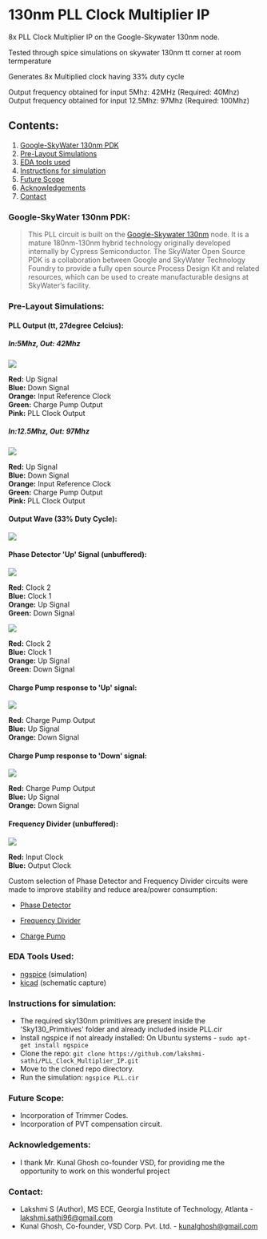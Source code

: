 # 130nm PLL Clock Multiplier IP
8x PLL Clock Multiplier IP on the Google-Skywater 130nm node.

Tested through spice simulations on skywater 130nm tt corner at room termperature

Generates 8x Multiplied clock having 33% duty cycle

Output frequency obtained for input 5Mhz: 42MHz  (Required: 40Mhz) <br>
Output frequency obtained for input 12.5Mhz: 97Mhz   (Required: 100Mhz)

<h2> Contents: </h2>

1. [Google-SkyWater 130nm PDK](https://github.com/lakshmi-sathi/PLL_Clock_Multiplier_IP/blob/main/README.md-Google-SkyWater-130nm-PDK-)
2. [Pre-Layout Simulations](https://github.com/lakshmi-sathi/PLL_Clock_Multiplier_IP/blob/main/README.md#-Pre-Layout-Simulations-)
2. [EDA tools used](https://github.com/lakshmi-sathi/PLL_Clock_Multiplier_IP/blob/main/README.md#-EDA-tools-used-)
3. [Instructions for simulation](https://github.com/lakshmi-sathi/PLL_Clock_Multiplier_IP/blob/main/README.md#-Instructions-for-simulation-)
4. [Future Scope](https://github.com/lakshmi-sathi/PLL_Clock_Multiplier_IP/blob/main/README.md#-Future-Scope-)
5. [Acknowledgements](https://github.com/lakshmi-sathi/PLL_Clock_Multiplier_IP/blob/main/README.md#-Acknowledgements-)
6. [Contact](https://github.com/lakshmi-sathi/PLL_Clock_Multiplier_IP/blob/main/README.md#-Contact-)

<h3> Google-SkyWater 130nm PDK: </h3>

>This PLL circuit is built on the [Google-Skywater 130nm](https://github.com/google/skywater-pdk) node. It is a mature 180nm-130nm hybrid technology originally developed internally by Cypress Semiconductor. The SkyWater Open Source PDK is a collaboration between Google and SkyWater Technology Foundry to provide a fully open source Process Design Kit and related resources, which can be used to create manufacturable designs at SkyWater’s facility. 

<h3> Pre-Layout Simulations: </h3>

<h4> PLL Output (tt, 27degree Celcius): </h4>

<h5> In:5Mhz, Out: 42Mhz </h5>

![](Images/PLL_cust_42Mhz.jpg)

<b>Red:</b> Up Signal <br>
<b>Blue:</b> Down Signal <br>
<b>Orange:</b> Input Reference Clock <br>
<b>Green:</b> Charge Pump Output <br>
<b>Pink:</b> PLL Clock Output 

<h5> In:12.5Mhz, Out: 97Mhz </h5>

![](Images/PLL_cust_97Mhz.jpg)

<b>Red:</b> Up Signal <br>
<b>Blue:</b> Down Signal <br>
<b>Orange:</b> Input Reference Clock <br>
<b>Green:</b> Charge Pump Output <br>
<b>Pink:</b> PLL Clock Output

<h4> Output Wave (33% Duty Cycle): </h4>

![](Images/DutyCycle.png)

<h4> Phase Detector 'Up' Signal (unbuffered): </h4>

![](PhaseDetector/PD_10T_waveform.jpg)

<b>Red:</b> Clock 2 <br>
<b>Blue:</b> Clock 1 <br>
<b>Orange:</b> Up Signal <br>
<b>Green:</b> Down Signal

![](PhaseDetector/PD_10T_waveform2.jpg)

<b>Red:</b> Clock 2 <br>
<b>Blue:</b> Clock 1 <br>
<b>Orange:</b> Up Signal <br>
<b>Green:</b> Down Signal

<h4> Charge Pump response to 'Up' signal: </h4>

![](ChargePump/chpmp_up_merged.jpg)

<b>Red:</b> Charge Pump Output <br>
<b>Blue:</b> Up Signal <br>
<b>Orange:</b> Down Signal <br>

<h4> Charge Pump response to 'Down' signal: </h4>

![](ChargePump/chpmp_down_merged.jpg)

<b>Red:</b> Charge Pump Output <br>
<b>Blue:</b> Up Signal <br>
<b>Orange:</b> Down Signal <br>

<h4> Frequency Divider (unbuffered): </h4>

![](FrequencyDivider/FD_stage3.jpg)

<b>Red:</b> Input Clock <br>
<b>Blue:</b> Output Clock <br>

Custom selection of Phase Detector and Frequency Divider circuits were made to improve stability and reduce area/power consumption:
* [Phase Detector](https://github.com/lakshmi-sathi/PLL_Clock_Multiplier_IP/tree/main/PhaseDetector)

* [Frequency Divider](https://github.com/lakshmi-sathi/PLL_Clock_Multiplier_IP/tree/main/FrequencyDivider) 

* [Charge Pump](https://github.com/lakshmi-sathi/PLL_Clock_Multiplier_IP/tree/main/ChargePump)

<h3> EDA Tools Used: </h4>

* [ngspice](http://ngspice.sourceforge.net/download.html) (simulation) <br>
* [kicad](https://kicad.org/) (schematic capture)

<h3> Instructions for simulation: </h3>

* The required sky130nm primitives are present inside the 'Sky130_Primitives' folder and already included inside PLL.cir
* Install ngspice if not already installed: 
    On Ubuntu systems - ```sudo apt-get install ngspice```
* Clone the repo:
    ```git clone https://github.com/lakshmi-sathi/PLL_Clock_Multiplier_IP.git```
* Move to the cloned repo directory.
* Run the simulation: 
    ```ngspice PLL.cir``` 

<h3> Future Scope: </h3> 

* Incorporation of Trimmer Codes.
* Incorporation of PVT compensation circuit.

<h3> Acknowledgements: </h3>

* I thank Mr. Kunal Ghosh co-founder VSD, for providing me the opportunity to  work on this wonderful project

<h3> Contact: </h3>

* Lakshmi S (Author), MS ECE, Georgia Institute of Technology, Atlanta - lakshmi.sathi96@gmail.com
* Kunal Ghosh, Co-founder, VSD Corp. Pvt. Ltd. - kunalghosh@gmail.com

